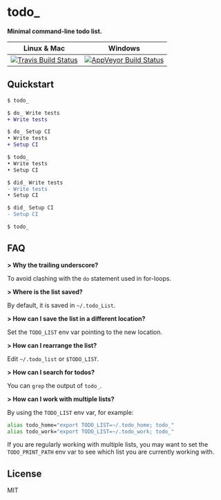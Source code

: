 # todo_

**Minimal command-line todo list.**

| **Linux & Mac** | **Windows** |
| --------------- | ----------- |
| [![Travis Build Status](https://travis-ci.org/MarkTiedemann/todo_.svg?branch=master)](https://travis-ci.org/MarkTiedemann/todo_) | [![AppVeyor Build Status](https://ci.appveyor.com/api/projects/status/82o7yqy74pv3ca3i?svg=true)](https://ci.appveyor.com/project/MarkTiedemann/todo) |

## Quickstart

```diff
$ todo_

$ do_ Write tests
+ Write tests

$ do_ Setup CI
• Write tests
+ Setup CI

$ todo_
• Write tests
• Setup CI

$ did_ Write tests
- Write tests
• Setup CI

$ did_ Setup CI
- Setup CI

$ todo_
```

## FAQ

**> Why the trailing underscore?**

To avoid clashing with the `do` statement used in for-loops.

**> Where is the list saved?**

By default, it is saved in `~/.todo_List`.

**> How can I save the list in a different location?**

Set the `TODO_LIST` env var pointing to the new location.

**> How can I rearrange the list?**

Edit `~/.todo_list` or `$TODO_LIST`.

**> How can I search for todos?**

You can `grep` the output of `todo_`.

**> How can I work with multiple lists?**

By using the `TODO_LIST` env var, for example:

```sh
alias todo_home="export TODO_LIST=~/.todo_home; todo_"
alias todo_work="export TODO_LIST=~/.todo_work; todo_"
```

If you are regularly working with multiple lists, you may want to set the `TODO_PRINT_PATH` env var to see which list you are currently working with.

## License

MIT
